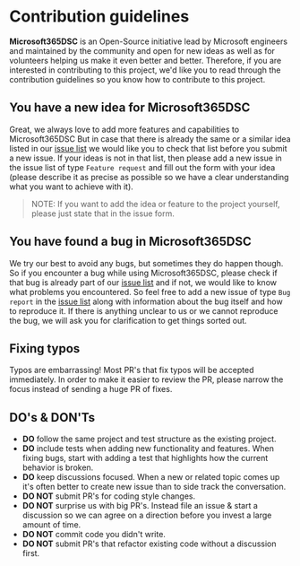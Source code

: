# Contribution guidelines

**Microsoft365DSC** is an Open-Source initiative lead by Microsoft engineers and maintained by the community and open for new ideas as well as for volunteers helping us make it even better and better. Therefore, if you are interested in contributing to this project, we'd like you to read through the contribution guidelines so you know how to contribute to this project.

## You have a new idea for Microsoft365DSC

Great, we always love to add more features and capabilities to Microsoft365DSC But in case that there is already the same or a similar idea listed in our [issue list](https://github.com/microsoft/Microsoft365DSC/issues) we would like you to check that list before you submit a new issue. If your ideas is not in that list, then please add a new issue in the issue list of type `Feature request` and fill out the form with your idea (please describe it as precise as possible so we have a clear understanding what you want to achieve with it).

> NOTE: If you want to add the idea or feature to the project yourself, please just state that in the issue form.

## You have found a bug in Microsoft365DSC

We try our best to avoid any bugs, but sometimes they do happen though. So if you encounter a bug while using Microsoft365DSC, please check if that bug is already part of our [issue list](https://github.com/microsoft/Microsoft365DSC/issues) and if not, we would like to know what problems you encountered. So feel free to add a new issue of type `Bug report` in the [issue list](https://github.com/microsoft/Microsoft365DSC/issues) along with information about the bug itself and how to reproduce it. If there is anything unclear to us or we cannot reproduce the bug, we will ask you for clarification to get things sorted out.

## Fixing typos

Typos are embarrassing! Most PR's that fix typos will be accepted immediately. In order to make it easier to review the PR, please narrow the focus instead of sending a huge PR of fixes.

## DO's & DON'Ts

- **DO** follow the same project and test structure as the existing project.
- **DO** include tests when adding new functionality and features. When fixing bugs, start with adding a test that highlights how the current behavior is broken.
- **DO** keep discussions focused. When a new or related topic comes up it's often better to create new issue than to side track the conversation.
- **DO NOT** submit PR's for coding style changes.
- **DO NOT** surprise us with big PR's. Instead file an issue & start a discussion so we can agree on a direction before you invest a large amount of time.
- **DO NOT** commit code you didn't write.
- **DO NOT** submit PR's that refactor existing code without a discussion first.
